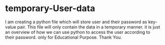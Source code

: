 # temporary-User-data
I am creating a python file which will store user and their password as key-value pair.
This file will only contain the data in a temporary manner.
it is just an overview of how we can use python to access the user according to their password.
only for Educational Purpose.
Thank You.

